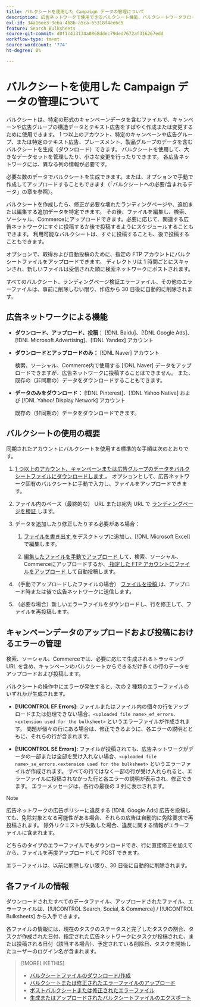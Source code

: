 ```yaml
---
title: バルクシートを使用した Campaign データの管理について
description: 広告ネットワークで使用できるバルクシート機能、バルクシートワークフロー、エラー処理について説明します。
exl-id: 34a16ee3-9eba-4b8b-a5ca-65318f4ee6c5
feature: Search Bulksheets
source-git-commit: d0f1c413134a0868ddec79ded7672af316267edd
workflow-type: tm+mt
source-wordcount: '774'
ht-degree: 0%

---
```


# バルクシートを使用した Campaign データの管理について

バルクシートは、特定の形式のキャンペーンデータを含むファイルで、キャンペーンや広告グループの構造データとテキスト広告をすばやく作成または変更するために使用できます。 1 つ以上のアカウント、特定のキャンペーンや広告グループ、または特定のテキスト広告、プレースメント、製品グループのデータを含むバルクシートを生成（ダウンロード）できます。 バルクシートを使用して、大きなデータセットを管理したり、小さな変更を行ったりできます。 各広告ネットワークには、異なる列の情報が必要です。

必要な数のデータでバルクシートを生成できます。または、オプションで手動で作成してアップロードすることもできます（「バルクシートへの必要/含まれるデータ」の章を参照）。

バルクシートを作成したら、修正が必要な壊れたランディングページや、追加または編集する追加データを特定できます。 その後、ファイルを編集し、検索、ソーシャル、Commerceにアップロードできます。必要に応じて、関連する広告ネットワークにすぐに投稿するか後で投稿するようにスケジュールすることもできます。 利用可能なバルクシートは、すぐに投稿することも、後で投稿することもできます。

オプションで、取得および自動投稿のために、指定の FTP アカウントにバルクシートファイルをアップロードできます。 ディレクトリは 1 時間ごとにスキャンされ、新しいファイルは受信された順に検索ネットワークにポストされます。

すべてのバルクシート、ランディングページ検証エラーファイル、その他のエラーファイルは、事前に削除しない限り、作成から 30 日後に自動的に削除されます。

## 広告ネットワークによる機能

* **ダウンロード、アップロード、投稿：** [!DNL Baidu]、[!DNL Google Ads]、[!DNL Microsoft Advertising]、[!DNL Yandex] アカウント

* **ダウンロードとアップロードのみ：** [!DNL Naver] アカウント

  検索、ソーシャル、Commerce内で使用する [!DNL Naver] データをアップロードできますが、広告ネットワークに投稿することはできません。 また、既存の（非同期の）データをダウンロードすることもできます。

* **データのみをダウンロード：** [!DNL Pinterest]、[!DNL Yahoo Native] および [!DNL Yahoo! Display Network] アカウント

  既存の（非同期の）データをダウンロードできます。

## バルクシートの使用の概要

同期されたアカウントにバルクシートを使用する標準的な手順は次のとおりです。

<!-- insert image
  [EDIT/RECREATE FILE to replace "search engine"]
-->

1. [1 つ以上のアカウント、キャンペーンまたは広告グループのデータをバルクシートファイルにダウンロードします ](bulksheet-download.md)。 オプションとして、広告ネットワーク固有のバルクシートに手動で入力し、ファイルをアップロードできます。

1. ファイル内のベース（最終的な） URL または宛先 URL で [ ランディングページを検証 ](bulksheet-validate-landing-pages.md) します。

1. データを追加したり修正したりする必要がある場合：

   1. [ ファイルを書き出す ](bulksheet-export.md) をデスクトップに追加し、[!DNL Microsoft Excel] で編集します。

   1. [ 編集したファイルを手動でアップロード ](bulksheet-upload.md) して、検索、ソーシャル、Commerceにアップロードするか、[ 指定した FTP アカウントにファイルをアップロード ](bulksheet-ftp-account.md) して自動投稿します。

1. （手動でアップロードしたファイルの場合） [ ファイルを投稿 ](bulksheet-post.md) は、アップロード時または後で広告ネットワークに送信します。

1. （必要な場合）新しいエラーファイルをダウンロードし、行を修正して、ファイルを再投稿します。

## キャンペーンデータのアップロードおよび投稿におけるエラーの管理

検索、ソーシャル、Commerceでは、必要に応じて生成されるトラッキング URL を含め、キャンペーンのバルクシートからできるだけ多くの行のデータをアップロードおよび投稿します。

バルクシートの操作中にエラーが発生すると、次の 2 種類のエラーファイルのいずれかが生成されます。

* **[!UICONTROL EF Errors]:** ファイルまたはファイル内の個々の行をアップロードまたは処理できない場合、`<uploaded file name>_ef_errors.<extension used for the bulksheet>` というエラーファイルが作成されます。 問題が個々の行にある場合は、修正できるように、各エラーの説明とともに、それらの行が含まれます。

* **[!UICONTROL SE Errors]:** ファイルが投稿されても、広告ネットワークがデータの一部または全部を受け入れない場合、`<uploaded file name>_se_errors.<extension used for the bulksheet>` というエラーファイルが作成されます。 すべての行ではなく一部の行が受け入れられると、エラーファイルに投稿されなかった行と各エラーの説明が表示され、修正できます。 エラーメッセージは、各行の最後の 3 列に表示されます。

>[!NOTE]
>
>広告ネットワークの広告ポリシーに違反する [!DNL Google Ads] 広告を投稿しても、免除対象となる可能性がある場合、それらの広告は自動的に免除要求で再投稿されます。 除外リクエストが失敗した場合、違反に関する情報がエラーファイルに含まれます。

どちらのタイプのエラーファイルでもダウンロードでき、行に直接修正を加えてから、ファイルを再度アップロードして POST できます。

エラーファイルは、以前に削除しない限り、30 日後に自動的に削除されます。

## 各ファイルの情報

ダウンロードされたすべてのデータファイル、アップロードされたファイル、エラーファイルは、[!UICONTROL Search, Social, & Commerce] / [!UICONTROL Bulksheets] から入手できます。

各ファイルの情報には、現在のタスクのステータスと完了したタスクの割合、タスクが作成された日付、指定された広告ネットワークにタスクが投稿された、または投稿される日付（該当する場合）、予定されている削除日、タスクを開始したユーザーのログイン名が含まれます。

>[!MORELIKETHIS]
>
>* [ バルクシートファイルのダウンロード/作成 ](/help/search-social-commerce/campaign-management/bulksheets/bulksheet-download.md)
>* [ バルクシートまたは修正されたエラーファイルのアップロード ](bulksheet-upload.md)
>* [ ポストバルクシートまたは修正されたエラーファイル ](bulksheet-post.md)
>* [ 生成またはアップロードされたバルクシートファイルのエクスポート ](bulksheet-export.md)
